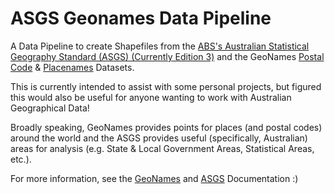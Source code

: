 # ASGS Geonames Data Pipeline
A Data Pipeline to create Shapefiles from the [ABS's Australian Statistical Geography Standard (ASGS) (Currently Edition 3)](https://www.abs.gov.au/statistics/standards/australian-statistical-geography-standard-asgs-edition-3/latest-release) and the GeoNames [Postal Code](https://download.geonames.org/export/zip/) & [Placenames](https://download.geonames.org/export/dump/) Datasets.

This is currently intended to assist with some personal projects, but figured this would also be useful for anyone wanting to work with Australian Geographical Data!

Broadly speaking, GeoNames provides points for places (and postal codes) around the world and the ASGS provides useful (specifically, Australian) areas for analysis (e.g. State & Local Government Areas, Statistical Areas, etc.).

For more information, see the [GeoNames](https://www.geonames.org/) and [ASGS](https://www.abs.gov.au/statistics/standards/australian-statistical-geography-standard-asgs-edition-3/jul2021-jun2026) Documentation :)
